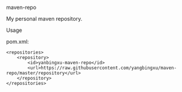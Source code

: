 maven-repo

My personal maven repository.

Usage

pom.xml:

    <repositories>
        <repository>
            <id>yanbingxu-maven-repo</id>
            <url>https://raw.githubusercontent.com/yangbingxu/maven-repo/master/repository</url>
        </repository>
    </repositories>
